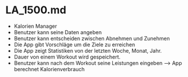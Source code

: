 # LA_1500.md

- Kalorien Manager
- Benutzer kann seine Daten angeben
- Benutzer kann entscheiden zwischen Abnehmen und Zunehmen
- Die App gibt Vorschläge um die Ziele zu erreichen
- Die App zeigt Statistiken von der letzten Woche, Monat, Jahr.
- Dauer von einem Workout wird gespeichert.
- Benutzer kann nach dem Workout seine Leistungen eingeben --> App berechnet Kalorienverbrauch
